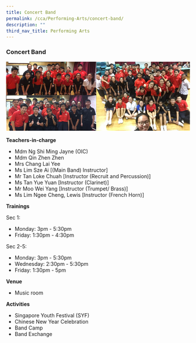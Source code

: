 ```yaml
---
title: Concert Band
permalink: /cca/Performing-Arts/concert-band/
description: ""
third_nav_title: Performing Arts
---
```

### Concert Band

<img src="/images/cca22.png" style="width:80%, align:left">


**Teachers-in-charge**

*   Mdm Ng Shi Ming Jayne (OIC)
*   Mdm Qin Zhen Zhen
*   Mrs Chang Lai Yee
*   Ms Lim Sze Ai \[(Main Band) Instructor\]
*   Mr Tan Loke Chuah \[Instructor (Recruit and Percussion)\]
*   Ms Tan Yue Yuan \[Instructor (Clarinet)\]
*   Mr Moo Wei Yang \[Instructor (Trumpet/ Brass)\]
*   Ms Lim Ngee Cheng, Lewis \[Instructor (French Horn)\]

**Trainings**

Sec 1: 
* Monday: 3pm - 5:30pm
* Friday: 1:30pm - 4:30pm

Sec 2-5:
* Monday: 3pm - 5:30pm
* Wednesday: 2:30pm - 5:30pm
* Friday: 1:30pm - 5pm


**Venue**

*   Music room


**Activities**
* Singapore Youth Festival (SYF)
* Chinese New Year Celebration
* Band Camp
* Band Exchange